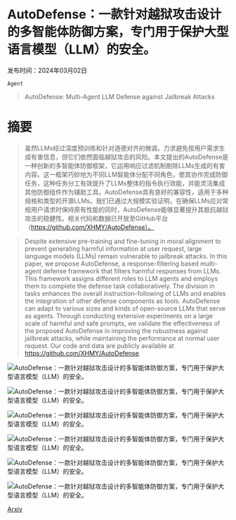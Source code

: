 # AutoDefense：一款针对越狱攻击设计的多智能体防御方案，专门用于保护大型语言模型（LLM）的安全。

发布时间：2024年03月02日

`Agent`

> AutoDefense: Multi-Agent LLM Defense against Jailbreak Attacks

# 摘要

> 虽然LLMs经过深度预训练和针对道德对齐的微调，力求避免按用户需求生成有害信息，但它们依然面临越狱攻击的风险。本文提出的AutoDefense是一种创新的多智能体防御框架，它运用响应过滤机制剔除LLMs生成的有害内容。这一框架巧妙地为不同LLM智能体分配不同角色，使其协作完成防御任务，这种任务分工有效提升了LLMs整体的指令执行效能，并能灵活集成其他防御组件作为辅助工具。AutoDefense具有良好的兼容性，适用于多种规格和类型的开源LLMs。我们已通过大规模实验证明，在确保LLMs应对常规用户请求时保持原有性能的同时，AutoDefense能够显著提升其抵抗越狱攻击的稳健性。相关代码和数据已开放至GitHub平台（https://github.com/XHMY/AutoDefense）。

> Despite extensive pre-training and fine-tuning in moral alignment to prevent generating harmful information at user request, large language models (LLMs) remain vulnerable to jailbreak attacks. In this paper, we propose AutoDefense, a response-filtering based multi-agent defense framework that filters harmful responses from LLMs. This framework assigns different roles to LLM agents and employs them to complete the defense task collaboratively. The division in tasks enhances the overall instruction-following of LLMs and enables the integration of other defense components as tools. AutoDefense can adapt to various sizes and kinds of open-source LLMs that serve as agents. Through conducting extensive experiments on a large scale of harmful and safe prompts, we validate the effectiveness of the proposed AutoDefense in improving the robustness against jailbreak attacks, while maintaining the performance at normal user request. Our code and data are publicly available at https://github.com/XHMY/AutoDefense.

![AutoDefense：一款针对越狱攻击设计的多智能体防御方案，专门用于保护大型语言模型（LLM）的安全。](../../../paper_images/2403.04783/x1.png)

![AutoDefense：一款针对越狱攻击设计的多智能体防御方案，专门用于保护大型语言模型（LLM）的安全。](../../../paper_images/2403.04783/x2.png)

![AutoDefense：一款针对越狱攻击设计的多智能体防御方案，专门用于保护大型语言模型（LLM）的安全。](../../../paper_images/2403.04783/x3.png)

![AutoDefense：一款针对越狱攻击设计的多智能体防御方案，专门用于保护大型语言模型（LLM）的安全。](../../../paper_images/2403.04783/x4.png)

![AutoDefense：一款针对越狱攻击设计的多智能体防御方案，专门用于保护大型语言模型（LLM）的安全。](../../../paper_images/2403.04783/x5.png)

![AutoDefense：一款针对越狱攻击设计的多智能体防御方案，专门用于保护大型语言模型（LLM）的安全。](../../../paper_images/2403.04783/x6.png)

[Arxiv](https://arxiv.org/abs/2403.04783)